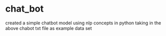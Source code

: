 # chat_bot
created a simple chatbot model using nlp concepts in python taking in the above chabot txt file as example data set
